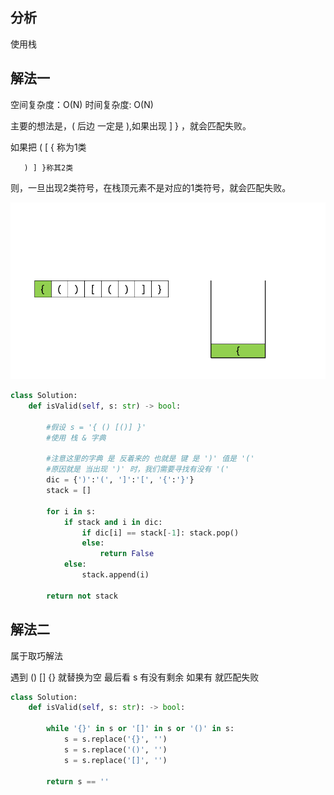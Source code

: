 ## 分析

使用栈

## 解法一

空间复杂度：O(N)
时间复杂度: O(N)

主要的想法是，( 后边 一定是 ),如果出现 ] } ，就会匹配失败。

如果把 ( [ { 称为1类 

       ) ] }称其2类

则，一旦出现2类符号，在栈顶元素不是对应的1类符号，就会匹配失败。

![图 2](images/d067ee665655b3037b18876969b5504068d9900767fdf7ec0ace2489045f8195.gif)  

```python
class Solution:
    def isValid(self, s: str) -> bool:

        #假设 s = '{ () [()] }'
        #使用 栈 & 字典

        #注意这里的字典 是 反着来的 也就是 键 是 ')' 值是 '('
        #原因就是 当出现 ')' 时，我们需要寻找有没有 '('
        dic = {')':'(', ']':'[', '{':'}'}
        stack = []

        for i in s:
            if stack and i in dic:
                if dic[i] == stack[-1]: stack.pop()
                else:
                    return False
            else:
                stack.append(i)

        return not stack
```

## 解法二

属于取巧解法

遇到 () [] {} 就替换为空 最后看 s 有没有剩余 如果有 就匹配失败
```python
class Solution:
    def isValid(self, s: str): -> bool:

        while '{}' in s or '[]' in s or '()' in s:
            s = s.replace('{}', '')
            s = s.replace('()', '')
            s = s.replace('[]', '')
        
        return s == ''
```
